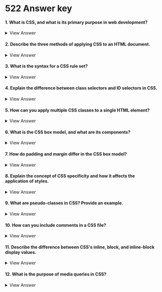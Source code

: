 # 522 Answer key

#### 1. What is CSS, and what is its primary purpose in web development?

<details>

<summary>View Answer</summary>

CSS (Cascading Style Sheets) is a stylesheet language used to control the presentation and layout of HTML documents. Its primary purpose is to separate content (HTML) from design, allowing developers to define styles, such as colours, fonts, and positioning, ensuring a consistent appearance across web pages.

</details>

#### 2. Describe the three methods of applying CSS to an HTML document.

<details>

<summary>View Answer</summary>

CSS can be applied in three ways:

* **Inline CSS:** Styles are applied directly to an HTML element using the `style` attribute (e.g., `<p style="color: blue;">`).
* **Internal CSS:** Styles are defined within a `<style>` block inside the `<head>` section of an HTML document.
* **External CSS:** A separate `.css` file is linked to the HTML file using the `<link>` tag, enabling consistent styling across multiple pages.

</details>

#### 3. What is the syntax for a CSS rule set?

<details>

<summary>View Answer</summary>

A CSS rule set consists of a **selector** and a **declaration block**, where the declaration block contains **property-value pairs** enclosed in curly braces.

```css

selector {
    property: value;
}
```

Example usage:

```css

p {
    color: blue;
    font-size: 16px;
}
```

</details>

#### 4. Explain the difference between class selectors and ID selectors in CSS.

<details>

<summary>View Answer</summary>

A **class selector** (`.`) is used to style multiple elements that share the same class, whereas an **ID selector** (`#`) applies styles to a single, unique element.

Example:

```css
.class-example {
    color: red;
}
#id-example {
color: blue;
}
```

</details>

#### 5. How can you apply multiple CSS classes to a single HTML element?

<details>

<summary>View Answer</summary>

Multiple classes can be applied to an element by separating class names with spaces.

Example:

```html
<p class="class1 class2">Styled Text</p>
```

The element will inherit styles from both `.class1` and `.class2`.

</details>

#### 6. What is the CSS box model, and what are its components?

<details>

<summary>View Answer</summary>

The CSS box model describes how elements are structured and spaced. It consists of four components:

* **Content:** The actual text or image inside the element.
* **Padding:** The space between the content and border.
* **Border:** A visible or invisible boundary surrounding the element.
* **Margin:** The space outside the border, separating the element from others.

</details>

#### 7. How do padding and margin differ in the CSS box model?

<details>

<summary>View Answer</summary>

**Padding** is the space **inside** an element, between its content and border.

**Margin** is the space **outside** the element, affecting the distance between elements.

</details>

#### 8. Explain the concept of CSS specificity and how it affects the application of styles.

<details>

<summary>View Answer</summary>

CSS specificity determines which styles take precedence when multiple rules apply to the same element. It follows a hierarchy:

* **Inline styles** (`style=""`) have the highest specificity.
* **ID selectors** (`#id`) are more specific than class selectors.
* **Class, attribute, and pseudo-class selectors** (`.class`, `[attribute]`, `:hover`) come next.
* **Element selectors** (`h1`, `p`, `div`) have the lowest specificity.
* If multiple rules have the same specificity, the one that appears **last in the stylesheet** is applied.

</details>

#### 9. What are pseudo-classes in CSS? Provide an example.

<details>

<summary>View Answer</summary>

Pseudo-classes define a special state of an element, such as when a user interacts with it.

Example:

```css
a:hover {
    color: red;
}
```

This changes the text colour of a hyperlink when the user hovers over it.

</details>

#### 10. How can you include comments in a CSS file?

<details>

<summary>View Answer</summary>

Comments in CSS are enclosed within `/* ... */` and are ignored by browsers.

Example:

```

/* This is a comment */
p {
    color: blue;
}
```

</details>

#### 11. Describe the difference between CSS's inline, block, and inline-block display values.

<details>

<summary>View Answer</summary>

**Inline:** Elements appear in the same line as surrounding text, without starting a new line (e.g., `<span>`).

**Block:** Elements take up the full width of their container and start on a new line (e.g., `<div>`).

**Inline-block:** Like inline elements but allows setting width and height.

</details>

#### 12. What is the purpose of media queries in CSS?

<details>

<summary>View Answer</summary>

Media queries allow developers to apply styles based on the device's screen size, resolution, or other characteristics. They are essential for responsive design.

Example:

<pre><code><strong>@media (max-width: 600px) {
</strong>    body {
        background-color: lightgrey;
    }
}
</code></pre>

</details>

